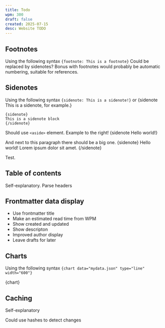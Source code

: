 ```yaml
---
title: Todo
wpm: 300
draft: false
created: 2025-07-15
desc: Website TODO
---
```


## Footnotes
Using the following syntax
`{footnote: This is a footnote}`
Could be replaced by sidenotes?
Bonus with footnotes would probably be automatic numbering, suitable for references.


## Sidenotes
Using the following syntax
`{sidenote: This is a sidenote!}`
or {sidenote This is a sidenote, for example.}
```
{sidenote}
This is a sidenote block
{/sidenote}
```

Should use `<aside>` element.
Example to the right! {sidenote Hello world!}

And next to this paragraph there should be a big one.
{sidenote}
Hello world! Lorem ipsum dolor sit amet.
{/sidenote}

Test.


## Table of contents
Self-explanatory.
Parse headers

## Frontmatter data display

- Use frontmatter title
- Make an estimated read time from WPM
- Show created and updated
- Show descripton
- Improved author display
- Leave drafts for later

## Charts

Using the following syntax
`{chart data="mydata.json" type="line" width="600"}`

{chart}

## Caching

Self-explanatory

Could use hashes to detect changes
